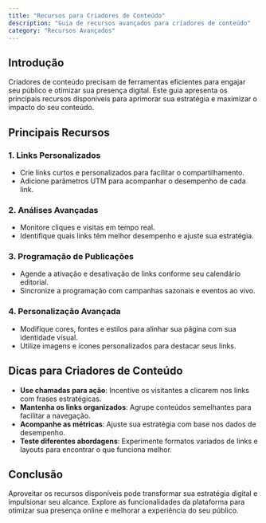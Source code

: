 ```yaml
---
title: "Recursos para Criadores de Conteúdo"
description: "Guia de recursos avançados para criadores de conteúdo"
category: "Recursos Avançados"
---
```


## Introdução
Criadores de conteúdo precisam de ferramentas eficientes para engajar seu público e otimizar sua presença digital. Este guia apresenta os principais recursos disponíveis para aprimorar sua estratégia e maximizar o impacto do seu conteúdo.

## Principais Recursos
### 1. **Links Personalizados**
- Crie links curtos e personalizados para facilitar o compartilhamento.
- Adicione parâmetros UTM para acompanhar o desempenho de cada link.

### 2. **Análises Avançadas**
- Monitore cliques e visitas em tempo real.
- Identifique quais links têm melhor desempenho e ajuste sua estratégia.

### 3. **Programação de Publicações**
- Agende a ativação e desativação de links conforme seu calendário editorial.
- Sincronize a programação com campanhas sazonais e eventos ao vivo.

### 4. **Personalização Avançada**
- Modifique cores, fontes e estilos para alinhar sua página com sua identidade visual.
- Utilize imagens e ícones personalizados para destacar seus links.

## Dicas para Criadores de Conteúdo
- **Use chamadas para ação**: Incentive os visitantes a clicarem nos links com frases estratégicas.
- **Mantenha os links organizados**: Agrupe conteúdos semelhantes para facilitar a navegação.
- **Acompanhe as métricas**: Ajuste sua estratégia com base nos dados de desempenho.
- **Teste diferentes abordagens**: Experimente formatos variados de links e layouts para encontrar o que funciona melhor.

## Conclusão
Aproveitar os recursos disponíveis pode transformar sua estratégia digital e impulsionar seu alcance. Explore as funcionalidades da plataforma para otimizar sua presença online e melhorar a experiência do seu público.

